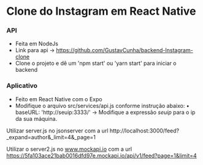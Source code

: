 # Clone do Instagram em React Native

### API 

- Feita em NodeJs 
- Link para api -> https://github.com/GustavCunha/backend-Instagram-clone
- Clone o projeto e dê um 'npm start' ou 'yarn start' para iniciar o backend

### Aplicativo

- Feito em React Native com o Expo
- Modifique o arquivo src/services/api.js conforme instrução abaixo:
    • baseURL: 'http://seuip:3333/' -> Modifique a expressão *seuip* para o ip da sua máquina. 

Utilizar server.js no jsonserver com a url http://localhost:3000/feed?_expand=author&_limit=4&_page=1
    
Utilizar o server2.js no www.mockapi.io com a url https://5fa103ace21bab0016dfd97e.mockapi.io/api/v1/feed?page=1&limit=4
